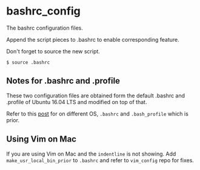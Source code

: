 # bashrc_config

The bashrc configuration files.

Append the script pieces to .bashrc to enable corresponding feature.

Don't forget to source the new script.

```shell
$ source .bashrc
```

## Notes for .bashrc and .profile

These two configuration files are obtained form the default .bashrc and .profile 
of Ubuntu 16.04 LTS and modified on top of that.

Refer to this [post](http://www.joshstaiger.org/archives/2005/07/bash_profile_vs.html)
for on different OS, `.bashrc` and `.bash_profile` which is prior.

## Using Vim on Mac

If you are using Vim on Mac and the `indentline` is not showing.
Add `make_usr_local_bin_prior` to `.bashrc` and refer to `vim_config` repo for fixes.
